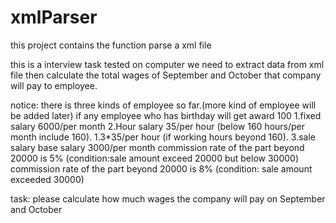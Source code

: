 # xmlParser
this project contains the function parse a xml file

this is a interview task tested on computer
we need to extract data from xml file
then calculate the total wages of September and October that company will pay to employee.

notice:
 there is three kinds of employee so far.(more kind of employee will be added later)
 if any employee who has birthday will get award 100
 1.fixed salary
	 6000/per month
 2.Hour salary
	 35/per hour (below 160 hours/per month include 160).
	 1.3*35/per hour (if working hours beyond 160).
 3.sale salary
 	 base salary 3000/per month
 	 commission rate of the part beyond 20000 is 5% (condition:sale amount exceed 20000 but below 30000)
 	 commission rate of the part beyond 20000 is 8% (condition: sale amount exceeded 30000)
 	 
task:
	please calculate how much wages the company will pay on September and October
 
 

